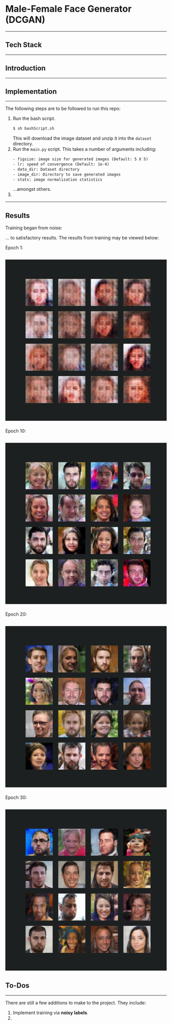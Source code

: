 # Male-Female Face Generator (DCGAN)

---
## Tech Stack

---
## Introduction

---
## Implementation

---
The following steps are to be followed to run this repo:
1. Run the bash script.
    ```bash
    $ sh bashScript.sh
    ```
   This will download the image dataset and unzip it into the `dataset` directory.
2. Run the `main.py` script. This takes a number of arguments including:
    ```
    - figsize: image size for generated images (Default: 5 X 5)
    - lr: speed of convergence (Default: 1e-4)
    - data_dir: Dataset directory
    - image_dir: Directory to save generated images
    - stats: image normalization statistics
    ```
   ...amongst others.
3. 
---
## Results

Training began from noise:

... to satisfactory results.
The results from training may be viewed below:

Epoch 1:

![Image](https://github.com/Arkhymadhe/MaleFemaleFaces/blob/92bf53f3d3af5a70b2bd14ebb4dee399b846b397/Generated%20images/Generated%20Images%20at%20Epoch%200001.png)
---
Epoch 10:

![Image](https://github.com/Arkhymadhe/MaleFemaleFaces/blob/92bf53f3d3af5a70b2bd14ebb4dee399b846b397/Generated%20images/Generated%20Images%20at%20Epoch%200010.png)
---
Epoch 20:

![Image](https://github.com/Arkhymadhe/MaleFemaleFaces/blob/92bf53f3d3af5a70b2bd14ebb4dee399b846b397/Generated%20images/Generated%20Images%20at%20Epoch%200020.png)
---
Epoch 30:

![Image](https://github.com/Arkhymadhe/MaleFemaleFaces/blob/92bf53f3d3af5a70b2bd14ebb4dee399b846b397/Generated%20images/Generated%20Images%20at%20Epoch%200030.png)
---
## To-Dos

---
There are still a few additions to make to the project. They include:
1. Implement training via **noisy labels**.
2. 

